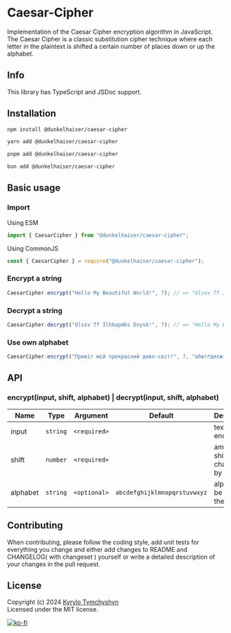 # Caesar-Cipher

Implementation of the Caesar Cipher encryption algorithm in JavaScript. The Caesar Cipher is a classic substitution cipher technique where each letter in the plaintext is shifted a certain number of places down or up the alphabet.

## Info

This library has TypeScript and JSDoc support.

## Installation

```sh
npm install @dunkelhaiser/caesar-cipher
```

```sh
yarn add @dunkelhaiser/caesar-cipher
```

```sh
pnpm add @dunkelhaiser/caesar-cipher
```

```sh
bun add @dunkelhaiser/caesar-cipher
```

## Basic usage

### Import

Using ESM

```ts
import { CaesarCipher } from "@dunkelhaiser/caesar-cipher";
```

Using CommonJS

```ts
const { CaesarCipher } = require("@dunkelhaiser/caesar-cipher");
```

### Encrypt a string

```ts
CaesarCipher.encrypt("Hello My Beautiful World!", 7); // => "Olssv Tf Ilhbapmbs Dvysk!"
```

### Decrypt a string

```ts
CaesarCipher.decrypt("Olssv Tf Ilhbapmbs Dvysk!", 7); // => "Hello My Beautiful World!"
```

### Use own alphabet

```ts
CaesarCipher.encrypt("Привіт мій прекрасний диво-світ!", 7, "абвгґдеєжзиіїйклмнопрстуфхцчшщьюя"); // => "Цчнзощ уор цчйсчєшфнр їнзх-шзощ!"
```

## API

### encrypt(input, shift, alphabet) | decrypt(input, shift, alphabet)

| Name     | Type     | Argument     | Default                      | Description                        |
| -------- | -------- | ------------ | ---------------------------- | ---------------------------------- |
| input    | `string` | `<required>` |                              | text to be encrypted               |
| shift    | `number` | `<required>` |                              | amount to shift each character by  |
| alphabet | `string` | `<optional>` | `abcdefghijklmnopqrstuvwxyz` | alphabet to be used for the cipher |

## Contributing

When contributing, please follow the coding style, add unit tests for everything you change and either add changes to README and CHANGELOG( with changeset ) yourself or write a detailed description of your changes in the pull request.

## License

Copyright (c) 2024 [Kyrylo Tymchyshyn](https://github.com/Dunkelhaiser)  
Licensed under the MIT license.

[![ko-fi](https://ko-fi.com/img/githubbutton_sm.svg)](https://ko-fi.com/W7W7LIYO1)
